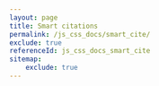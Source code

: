 ```yaml
---
layout: page
title: Smart citations
permalink: /js_css_docs/smart_cite/
exclude: true
referenceId: js_css_docs_smart_cite
sitemap:
    exclude: true
---
```

